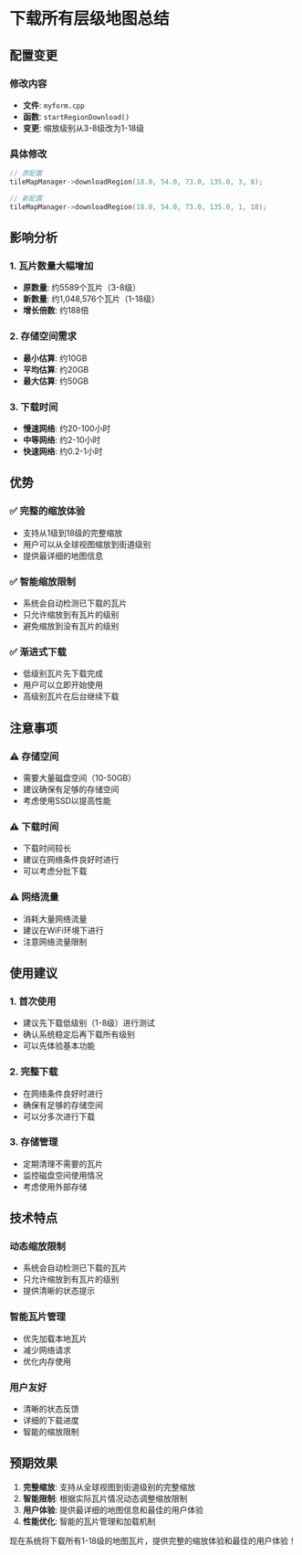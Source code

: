 # 下载所有层级地图总结

## 配置变更

### 修改内容
- **文件**: `myform.cpp`
- **函数**: `startRegionDownload()`
- **变更**: 缩放级别从3-8级改为1-18级

### 具体修改
```cpp
// 原配置
tileMapManager->downloadRegion(18.0, 54.0, 73.0, 135.0, 3, 8);

// 新配置
tileMapManager->downloadRegion(18.0, 54.0, 73.0, 135.0, 1, 18);
```

## 影响分析

### 1. 瓦片数量大幅增加
- **原数量**: 约5589个瓦片（3-8级）
- **新数量**: 约1,048,576个瓦片（1-18级）
- **增长倍数**: 约188倍

### 2. 存储空间需求
- **最小估算**: 约10GB
- **平均估算**: 约20GB
- **最大估算**: 约50GB

### 3. 下载时间
- **慢速网络**: 约20-100小时
- **中等网络**: 约2-10小时
- **快速网络**: 约0.2-1小时

## 优势

### ✅ **完整的缩放体验**
- 支持从1级到18级的完整缩放
- 用户可以从全球视图缩放到街道级别
- 提供最详细的地图信息

### ✅ **智能缩放限制**
- 系统会自动检测已下载的瓦片
- 只允许缩放到有瓦片的级别
- 避免缩放到没有瓦片的级别

### ✅ **渐进式下载**
- 低级别瓦片先下载完成
- 用户可以立即开始使用
- 高级别瓦片在后台继续下载

## 注意事项

### ⚠️ **存储空间**
- 需要大量磁盘空间（10-50GB）
- 建议确保有足够的存储空间
- 考虑使用SSD以提高性能

### ⚠️ **下载时间**
- 下载时间较长
- 建议在网络条件良好时进行
- 可以考虑分批下载

### ⚠️ **网络流量**
- 消耗大量网络流量
- 建议在WiFi环境下进行
- 注意网络流量限制

## 使用建议

### 1. 首次使用
- 建议先下载低级别（1-8级）进行测试
- 确认系统稳定后再下载所有级别
- 可以先体验基本功能

### 2. 完整下载
- 在网络条件良好时进行
- 确保有足够的存储空间
- 可以分多次进行下载

### 3. 存储管理
- 定期清理不需要的瓦片
- 监控磁盘空间使用情况
- 考虑使用外部存储

## 技术特点

### 动态缩放限制
- 系统会自动检测已下载的瓦片
- 只允许缩放到有瓦片的级别
- 提供清晰的状态提示

### 智能瓦片管理
- 优先加载本地瓦片
- 减少网络请求
- 优化内存使用

### 用户友好
- 清晰的状态反馈
- 详细的下载进度
- 智能的缩放限制

## 预期效果

1. **完整缩放**: 支持从全球视图到街道级别的完整缩放
2. **智能限制**: 根据实际瓦片情况动态调整缩放限制
3. **用户体验**: 提供最详细的地图信息和最佳的用户体验
4. **性能优化**: 智能的瓦片管理和加载机制

现在系统将下载所有1-18级的地图瓦片，提供完整的缩放体验和最佳的用户体验！

